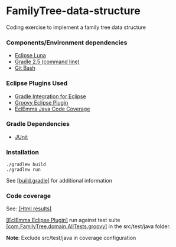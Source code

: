 # FamilyTree-data-structure
Coding exercise to implement a family tree data structure

### Components/Environment dependencies
* [Eclipse Luna](https://eclipse.org/luna/)
* [Gradle 2.5 (command line)](https://gradle.org/)
* [Git Bash](https://git-scm.com/)

### Eclipse Plugins Used
* [Gradle Integration for Eclipse](https://marketplace.eclipse.org/content/gradle-integration-eclipse-0)
* [Groovy Eclipse Plugin](https://docs.gradle.org/current/userguide/groovy_plugin.html)
* [EclEmma Java Code Coverage](http://marketplace.eclipse.org/content/eclemma-java-code-coverage)

### Gradle Dependencies
* [JUnit](https://github.com/junit-team/junit/wiki/Use-with-Gradle)


### Installation
```
./gradlew build
./gradlew run
```
See [[build.gradle]](https://github.com/kalvinlim/FamilyTree-data-structure/blob/master/build.gradle) for additional information

### Code coverage

See: [[Html results]](https://cdn.rawgit.com/kalvinlim/FamilyTree-data-structure/master/index.html)

[[EclEmma Eclipse Plugin]](http://marketplace.eclipse.org/content/eclemma-java-code-coverage) run against test suite [[com.FamilyTree.domain.AllTests.groovy]](https://github.com/kalvinlim/FamilyTree-data-structure/blob/master/src/test/java/com/FamilyTree/domain/AllTests.groovy) in the src/test/java folder.

**Note**: Exclude src/test/java in coverage configuration
